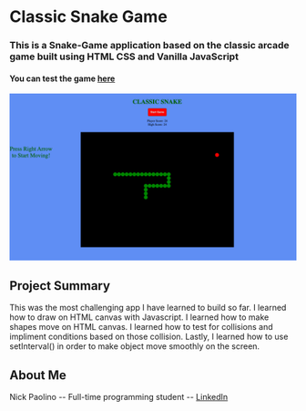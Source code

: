 # Classic Snake Game

### This is a Snake-Game application based on the classic arcade game built using HTML CSS and Vanilla JavaScript
 
#### You can test the game [here](https://beethoven3579.github.io/Snake-Game/) 

![](SnakeScreenshot.png)

## Project Summary

This was the most challenging app I have learned to build so far. I learned how to draw on HTML canvas with Javascript. I learned how to make shapes move on HTML canvas. I learned how to test for collisions and impliment conditions based on those collision. Lastly, I learned how to use setInterval() in order to make object move smoothly on the screen. 

## About Me

Nick Paolino -- Full-time programming student -- [LinkedIn](https://www.linkedin.com/in/nick-paolino-00469291/)
